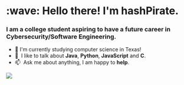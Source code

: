 <h1 align="left" id="suhailkakar-title">:wave: Hello there! I'm hashPirate.</h1>
<h3 align="left">I am a college student aspiring to have a future career in Cybersecurity/Software Engineering. </h3>



- :school: I'm currently studying computer science in Texas!
- :speech_balloon: &nbsp;I like to talk about **Java**, **Python**, **JavaScript** and **C**.
- :mailbox: &nbsp;Ask me about anything, I am happy to **help**.
<img src="https://komarev.com/ghpvc/?username=hashpirate&color=brightgreen">


